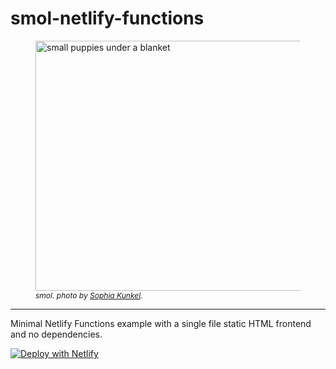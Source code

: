 # smol-netlify-functions

<figure>
  <img src="https://images.unsplash.com/photo-1578161467910-11ca4025aa0e?ixid=MnwxMjA3fDB8MHxwaG90by1wYWdlfHx8fGVufDB8fHx8&ixlib=rb-1.2.1&auto=format&fit=crop&w=600&q=80" alt="small puppies under a blanket" width="600" height="400">
  <figcaption style="font-size:.75rem"><em>smol. photo by <a href="https://unsplash.com/photos/cxlCuypQabs">Sophia Kunkel</a>.</em></figcaption>
</figure>

---

Minimal Netlify Functions example with a single file static HTML frontend and no dependencies.

[![Deploy with Netlify](https://www.netlify.com/img/deploy/button.svg)](https://app.netlify.com/start/deploy?repository=https://github.com/ekafyi/smol-netlify-functions)
